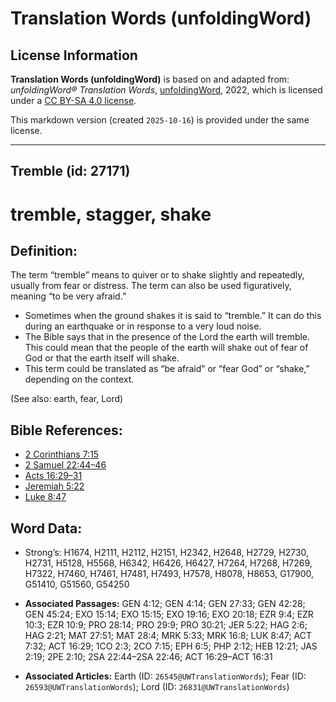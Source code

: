# Translation Words (unfoldingWord)

## License Information

**Translation Words (unfoldingWord)** is based on and adapted from: _unfoldingWord® Translation Words_, [unfoldingWord](https://unfoldingword.org/utw), 2022, which is licensed under a [CC BY-SA 4.0 license](https://creativecommons.org/licenses/by-sa/4.0/legalcode.en).

This markdown version (created `2025-10-16`) is provided under the same license.



--------------------------------

## Tremble (id: 27171)

tremble, stagger, shake
=======================

Definition:
-----------

The term “tremble” means to quiver or to shake slightly and repeatedly, usually from fear or distress. The term can also be used figuratively, meaning “to be very afraid.”

* Sometimes when the ground shakes it is said to “tremble.” It can do this during an earthquake or in response to a very loud noise.
* The Bible says that in the presence of the Lord the earth will tremble. This could mean that the people of the earth will shake out of fear of God or that the earth itself will shake.
* This term could be translated as “be afraid” or “fear God” or “shake,” depending on the context.

(See also: earth, fear, Lord)

Bible References:
-----------------

* [2 Corinthians 7:15](https://ref.ly/2Cor7:15)
* [2 Samuel 22:44–46](https://ref.ly/2Sam22:44-2Sam22:46)
* [Acts 16:29–31](https://ref.ly/Acts16:29-Acts16:31)
* [Jeremiah 5:22](https://ref.ly/Jer5:22)
* [Luke 8:47](https://ref.ly/Luke8:47)

Word Data:
----------

* Strong’s: H1674, H2111, H2112, H2151, H2342, H2648, H2729, H2730, H2731, H5128, H5568, H6342, H6426, H6427, H7264, H7268, H7269, H7322, H7460, H7461, H7481, H7493, H7578, H8078, H8653, G17900, G51410, G51560, G54250

* **Associated Passages:** GEN 4:12; GEN 4:14; GEN 27:33; GEN 42:28; GEN 45:24; EXO 15:14; EXO 15:15; EXO 19:16; EXO 20:18; EZR 9:4; EZR 10:3; EZR 10:9; PRO 28:14; PRO 29:9; PRO 30:21; JER 5:22; HAG 2:6; HAG 2:21; MAT 27:51; MAT 28:4; MRK 5:33; MRK 16:8; LUK 8:47; ACT 7:32; ACT 16:29; 1CO 2:3; 2CO 7:15; EPH 6:5; PHP 2:12; HEB 12:21; JAS 2:19; 2PE 2:10; 2SA 22:44–2SA 22:46; ACT 16:29–ACT 16:31
* **Associated Articles:** Earth (ID: `26545@UWTranslationWords`); Fear (ID: `26593@UWTranslationWords`); Lord (ID: `26831@UWTranslationWords`)

